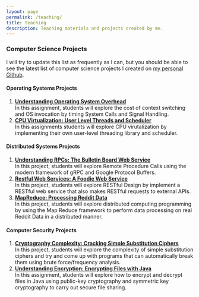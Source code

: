 ```yaml
---
layout: page
permalink: /teaching/
title: teaching
description: Teaching materials and projects created by me.
---
```


### **Computer Science Projects**
I will try to update this list as frequently as I can, but you should be able to see the latest list of computer science projects I created on [my personal Github](https://github.com/DaveedDomingo/CS-Projects).

#### **Operating Systems Projects**
1. [**Understanding Operating System Overhead**](https://github.com/DaveedDomingo/OS-Invocation-Assignment)  
In this assignment, students will explore the cost of context switching and OS invocation by timing System Calls and Signal Handling.
2. [**CPU Virtualization: User Level Threads and Scheduler**](https://github.com/DaveedDomingo/User-Level-Thread-Library-Project)  
In this assignments students will explore CPU virutalization by implementing their own user-level threading library and scheduler.

#### **Distributed Systems Projects**
1. [**Understanding RPCs: The Bulletin Board Web Service**](https://github.com/DaveedDomingo/GRPC-Bulletin-Board-Project)  
In this project, students will explore Remote Procedure Calls using the modern framework of gRPC and Google Protocol Buffers.
2. [**Restful Web Services: A Foodie Web Service**](https://github.com/DaveedDomingo/Foodie-Web-Service-Project)  
In this project, students will explore RESTful Design by implement a RESTful web service that also makes RESTful requests to external APIs.
3. [**MapReduce: Processing Reddit Data**](https://github.com/DaveedDomingo/MapReduce-Reddit-Project)  
In this project, students will explore distributed computing programming by using the Map Reduce framework to perform data processing on real Reddit Data in a distributed manner.

#### **Computer Security Projects**
1. [**Cryptography Complexity: Cracking Simple Substitution Ciphers**](https://github.com/DaveedDomingo/Cracking-Simple-Ciphers-Project)  
In this project, students will explore the complexity of simple substitution ciphers and try and come up with programs that can automatically break them using brute force/frequency analysis.
2. [**Understanding Encryption: Encrypting Files with Java**](https://github.com/DaveedDomingo/Cryptr-Java-Encryption-Assignment)  
In this assignment, students will explore how to encrypt and decrypt files in Java using public-key cryptography and symmetric key cryptography to carry out secure file sharing.
